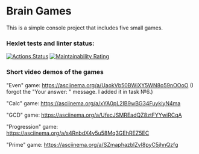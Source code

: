 # Brain Games

This is a simple console project that includes five small games.

### Hexlet tests and linter status:
[![Actions Status](https://github.com/mtvru/java-project-61/actions/workflows/hexlet-check.yml/badge.svg)](https://github.com/mtvru/java-project-61/actions)
[![Maintainability Rating](https://sonarcloud.io/api/project_badges/measure?project=mtvru_java-project-61&metric=sqale_rating)](https://sonarcloud.io/summary/new_code?id=mtvru_java-project-61)

### Short video demos of the games
"Even" game: https://asciinema.org/a/UaokVb50BWiXY5WN8o59nOOoO (I forgot the "Your answer: " message. I added it in task №6.)

"Calc" game: https://asciinema.org/a/xYA0pL2IB9wBG34FuykiyN4ma

"GCD" game: https://asciinema.org/a/UfecJSMREadQZ8ztFYYwiRCqA

"Progression" game: https://asciinema.org/a/s4RnbdX4v5u58Mq3GEhREZ5EC

"Prime" game: https://asciinema.org/a/SZmaphazblZvI8pyC5jhnQzfg
